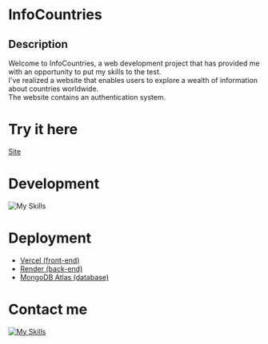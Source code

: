 # InfoCountries

## Description
Welcome to InfoCountries, a web development project that has provided me with an opportunity to put my skills to the test. <br> I've realized a website that enables users to explore a wealth of information about countries worldwide. <br> The website contains an authentication system.

# Try it here
[Site](https://info-countries-eight.vercel.app/)

# Development
![My Skills](https://skillicons.dev/icons?i=js,tailwind,nextjs,nodejs,mongodb)

# Deployment
- [Vercel (front-end)](https://vercel.com)
- [Render (back-end)](https://render.com/)
- [MongoDB Atlas (database)](https://www.mongodb.com/atlas/database)

# Contact me
[![My Skills](https://skillicons.dev/icons?i=linkedin)](https://www.linkedin.com/in/marco-solustri-0836b7223/) 
